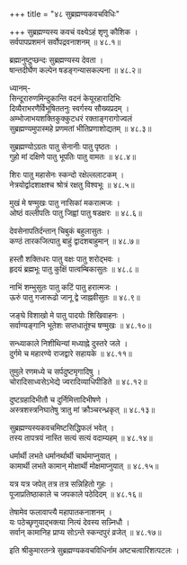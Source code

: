 +++
title = "४८ सुब्रह्मण्यकवचविधिः"

+++
सुब्रह्मण्यस्य कवचं वक्ष्येऽहं श‍ृणु कौशिक ।  
सर्वपापप्रशमनं सर्वोपद्रवनाशनम् ॥ ४८.१॥  

ब्रह्मानुष्टुप्छन्दः सुब्रह्मण्यस्य देवता ।  
षान्तदीर्घेण कल्पेन षडङ्गन्यासकल्पना ॥ ४८.२॥  

ध्यानम्-  
सिन्दूरारुणमिन्दुकान्ति वदनं केयूरहारादिभिः  
दिव्यैराभरणैर्विभूषिततनुः स्वर्गस्य सौख्यप्रदम् ।  
अम्भोजाभयशक्तिकुक्कुटधरं रक्ताङ्गरागोज्वलं  
सुब्रह्मण्यमुपास्महे प्रणमतां भीतिप्रणाशोद्यतम् ॥ ४८.३॥  

सुब्रह्मण्योऽग्रतः पातु सेनानीः पातु पृष्ठतः ।  
गुहो मां दक्षिणे पातु भूपतिः पातु वामतः ॥ ४८.४॥  

शिरः पातु महासेनः स्कन्दो रक्षेल्ललाटकम् ।  
नेत्रयोर्द्वादशाक्षश्च श्रोत्रं रक्षतु विश्वभूः ॥ ४८.५॥  

मुखं मे षण्मुखः पातु नासिकां मकरात्मजः ।  
ओष्ठं वल्लीपतिः पातु जिह्वां पातु षडक्षरः ॥ ४८.६॥  

देवसेनापतिर्दन्तान् चिबुकं बहुलासुतः ।  
कण्ठं तारकजित्पातु बाहुं द्वादशबाहुमान् ॥ ४८.७॥  

हस्तौ शक्तिधरः पातु वक्षः पातु शरोद्भवः ।  
हृदयं ब्रह्मभूः पातु कुक्षिं पात्वम्बिकासुतः ॥ ४८.८॥  

नाभिं शम्भुसुतः पातु कटिं पातु हरात्मजः ।  
ऊरुं पातु गजारूढो जानू द्वे जाह्नवीसुतः ॥ ४८.९॥  

जङ्घे विशाखो मे पातु पादयोः शिखिवाहनः ।  
सर्वाण्यङ्गानि भूतेशः सप्तधातूंश्च षण्मुखः ॥ ४८.१०॥  

सन्ध्याकाले निशीथिन्यां मध्याह्ने दुस्तरे जले ।  
दुर्गमे च महारण्ये राजद्वारे सहायके ॥ ४८.११॥  

तुमुले रणमध्ये च सर्पदुष्टमृगादिषु ।  
चोरादिसाध्वसेऽभेद्ये ज्वरादिव्याधिपीडिते ॥ ४८.१२॥  

दुष्टग्रहादिभीतौ च दुर्निमित्तादिभीषणे ।  
अस्त्रशस्त्रनिघातेषु त्रातु मां क्रौञ्चरन्ध्रकृत् ॥ ४८.१३॥  

सुब्रह्मण्यस्यकवचमिष्टसिद्धिफलं भवेत् ।  
तस्य तापत्रयं नास्ति सत्यं सत्यं वदाम्यहम् ॥ ४८.१४॥  

धर्मार्थी लभते धर्मानर्थार्थी चार्थमाप्नुयात् ।  
कामार्थी लभते कामान् मोक्षार्थी मोक्षमाप्नुयात् ॥ ४८.१५॥  

यत्र यत्र जपेत् तत्र तत्र सन्निहितो गुहः ।  
पूजाप्रतिष्ठाकाले च जपकाले पठेदिदम् ॥ ४८.१६॥  

तेषामेव फलावाप्त्यै महापातकनाशनम् ।  
यः पठेच्छृणुयाद्भक्त्या नित्यं देवस्य सन्न्निधौ ।  
सर्वान् कामानिह प्राप्य सोऽन्ते स्कन्दपुरं व्रजेत् ॥ ४८.१७॥  

इति श्रीकुमारतन्त्रे सुब्रह्मण्यकवचविधिर्नाम अष्टचत्वारिंशत्पटलः ।  